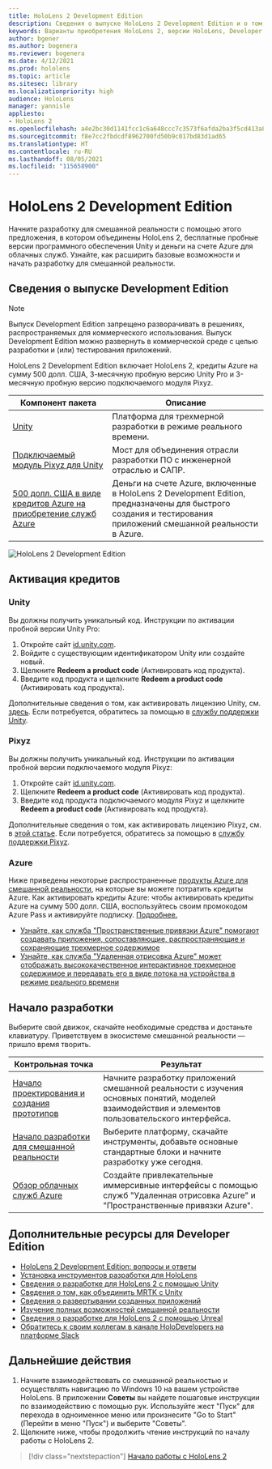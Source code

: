 ```yaml
---
title: HoloLens 2 Development Edition
description: Сведения о выпуске HoloLens 2 Development Edition и о том, что делать после получения устройства.
keywords: Варианты приобретения HoloLens 2, версии HoloLens, Developer Edition
author: bgener
ms.author: bogenera
ms.reviewer: bogenera
ms.date: 4/12/2021
ms.prod: hololens
ms.topic: article
ms.sitesec: library
ms.localizationpriority: high
audience: HoloLens
manager: yannisle
appliesto:
- HoloLens 2
ms.openlocfilehash: a4e2bc30d1141fcc1c6a648ccc7c3573f6afda2ba3f5cd413a8e9a69203ea617
ms.sourcegitcommit: f8e7cc2fbdcdf8962700fd50b9c017bd83d1ad65
ms.translationtype: HT
ms.contentlocale: ru-RU
ms.lasthandoff: 08/05/2021
ms.locfileid: "115658900"
---
```

# <a name="hololens-2-development-edition"></a>HoloLens 2 Development Edition

Начните разработку для смешанной реальности с помощью этого предложения, в котором объединены HoloLens 2, бесплатные пробные версии программного обеспечения Unity и деньги на счете Azure для облачных служб. Узнайте, как расширить базовые возможности и начать разработку для смешанной реальности.

## <a name="learn-about-the-development-edition"></a>Сведения о выпуске Development Edition

> [!NOTE]
> Выпуск Development Edition запрещено разворачивать в решениях, распространяемых для коммерческого использования. Выпуск Development Edition можно развернуть в коммерческой среде с целью разработки и (или) тестирования приложений.  

HoloLens 2 Development Edition включает HoloLens 2, кредиты Azure на сумму 500 долл. США, 3-месячную пробную версию Unity Pro и 3-месячную пробную версию подключаемого модуля Pixyz.

| Компонент пакета | Описание |
|---|---|
|  [Unity](https://unity.com/) | Платформа для трехмерной разработки в режиме реального времени.   |
|  [Подключаемый модуль Pixyz для Unity](https://www.pixyz-software.com/plugin/) | Мост для объединения отрасли разработки ПО с инженерной отраслью и САПР.   |
| [500 долл. США в виде кредитов Azure на приобретение служб Azure](https://azure.microsoft.com/resources/) | Деньги на счете Azure, включенные в HoloLens 2 Development Edition, предназначены для быстрого создания и тестирования приложений смешанной реальности в Azure. |

![HoloLens 2 Development Edition](./images/hololens-2-dev-ed.png)

## <a name="redeem-your-credits"></a>Активация кредитов

### <a name="unity"></a>Unity
Вы должны получить уникальный код. Инструкции по активации пробной версии Unity Pro:
1. Откройте сайт [id.unity.com](http://id.unity.com/).
1. Войдите с существующим идентификатором Unity или создайте новый.
1. Щелкните **Redeem a product code** (Активировать код продукта).
1. Введите код продукта и щелкните **Redeem a product code** (Активировать код продукта).

Дополнительные сведения о том, как активировать лицензию Unity, см. [здесь](https://support.unity3d.com/hc/articles/211438683-How-do-I-activate-my-license-). Если потребуется, обратитесь за помощью в [службу поддержки Unity](https://support.unity3d.com/hc).  

### <a name="pixyz"></a>Pixyz
Вы должны получить уникальный код. Инструкции по активации пробной версии подключаемого модуля Pixyz:
1. Откройте сайт [id.unity.com](http://id.unity.com/).
1. Щелкните **Redeem a product code** (Активировать код продукта).
1. Введите код продукта подключаемого модуля Pixyz и щелкните **Redeem a product code** (Активировать код продукта).

Дополнительные сведения о том, как активировать лицензию Pixyz, см. в [этой статье](https://www.pixyz-software.com/documentations/html/2020.1/review/TrialLicense.html). Если потребуется, обратитесь за помощью в [службу поддержки Pixyz](https://www.pixyz-software.com/support/).

### <a name="azure"></a>Azure
Ниже приведены некоторые распространенные [продукты Azure для смешанной реальности](https://azure.microsoft.com/topic/mixed-reality/), на которые вы можете потратить кредиты Azure.
Как активировать кредиты Azure: чтобы активировать кредиты Azure на сумму 500 долл. США, воспользуйтесь своим промокодом Azure Pass и активируйте подписку. [Подробнее.](hololens2-development-edition-faq.yml#how-can-i-redeem-my--500-azure-credit-)

- [Узнайте, как служба "Пространственные привязки Azure" помогают создавать приложения, сопоставляющие, распространяющие и сохраняющие трехмерное содержимое](https://azure.microsoft.com/services/spatial-anchors/)
- [Узнайте, как служба "Удаленная отрисовка Azure" может отображать высококачественное интерактивное трехмерное содержимое и передавать его в виде потока на устройства в режиме реального времени](https://azure.microsoft.com/services/remote-rendering/)

## <a name="get-started-developing"></a>Начало разработки

Выберите свой движок, скачайте необходимые средства и достаньте клавиатуру. Приветствуем в экосистеме смешанной реальности — пришло время творить.

|     Контрольная точка                              |     Результат                                                                                                                    |
|---------------------------------------------|---------------------------------------------------------------------------------------------------------------------------------|
|     [Начало проектирования и создания прототипов](/windows/mixed-reality/design/design)         |     Начните разработку приложений смешанной реальности с изучения основных понятий, моделей взаимодействия и элементов пользовательского интерфейса.     |
|     [Начало разработки для смешанной реальности](/windows/mixed-reality/develop/development?tabs=unity)    |     Выберите платформу, скачайте инструменты, добавьте основные стандартные блоки и начните разработку уже сегодня.                                  |
|     [Обзор облачных служб Azure](/windows/mixed-reality/develop/mixed-reality-cloud-services)            |     Создайте привлекательные иммерсивные интерфейсы с помощью служб "Удаленная отрисовка Azure" и "Пространственные привязки Azure".                                 |

## <a name="developer-edition-additional-resources"></a>Дополнительные ресурсы для Developer Edition

- [HoloLens 2 Development Edition: вопросы и ответы](hololens2-development-edition-faq.yml)
- [Установка инструментов разработки для HoloLens](/windows/mixed-reality/develop/install-the-tools?tabs=unity)
- [Сведения о разработке для HoloLens 2 с помощью Unity](/windows/mixed-reality/develop/unity/unity-development-overview?tabs=mrtk%2Carr%2Chl2)
- [Сведения о том, как объединить MRTK с Unity](/windows/mixed-reality/develop/unity/mrtk-getting-started)
- [Сведения о развертывании созданных приложений](app-deploy-overview.md)
- [Изучение полных возможностей смешанной реальности](/windows/mixed-reality/)
- [Сведения о разработке для HoloLens 2 с помощью Unreal](/windows/mixed-reality/develop/unreal/unreal-development-overview?tabs=mrtk%2Casa)
- [Обратитесь к своим коллегам в канале HoloDevelopers на платформе Slack](https://holodevelopersslack.azurewebsites.net/)

## <a name="next-steps"></a>Дальнейшие действия

1. Начните взаимодействовать со смешанной реальностью и осуществлять навигацию по Windows 10 на вашем устройстве HoloLens. В приложении **Советы** вы найдете пошаговые инструкции по взаимодействию с помощью рук. Используйте жест "Пуск" для перехода в одноименное меню или произнесите "Go to Start" (Перейти в меню "Пуск") и выберите "Советы".
1. Щелкните ниже, чтобы продолжить чтение инструкций по началу работы с HoloLens 2.

> [!div class="nextstepaction"]
> [Начало работы с HoloLens 2](hololens2-basic-usage.md)
